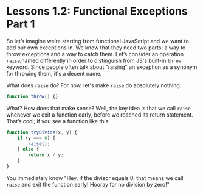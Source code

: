 # Lessons 1.2: Functional Exceptions Part 1

So let’s imagine we’re starting from functional JavaScript and we want to add our own exceptions in. We know that they need two parts: a way to throw exceptions and a way to catch them. Let’s consider an operation `raise`,named differently in order to distinguish from JS's built-in `throw` keyword. Since people often talk about "raising" an exception as a synonym for throwing them, it's a decent name.

What does `raise` do? For now, let's make `raise` do absolutely nothing:

```javascript
function throw() {}
```

What? How does that make sense? Well, the key idea is that we call `raise` whenever we exit a function early, before we reached its return statement. That’s cool; if you see a function like this:

```javascript
function tryDivide(x, y) {
    if (y === 0) {
        raise();
    } else {
        return x / y;
    }
}
```

You immediately know "Hey, if the divisor equals 0, that means we call `raise` and exit the function early! Hooray for no division by zero!"
